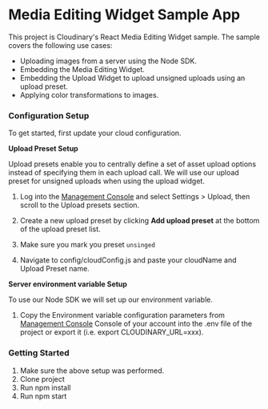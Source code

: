 # Media Editing Widget Sample App

This project is Cloudinary's React Media Editing Widget sample.
The sample covers the following use cases:

* Uploading images from a server using the Node SDK.
* Embedding the Media Editing Widget.
* Embedding the Upload Widget to upload unsigned uploads using an upload preset.
* Applying color transformations to images.

### Configuration Setup
To get started, first update your cloud configuration.

**Upload Preset Setup**

Upload presets enable you to centrally define a set of asset upload options
instead of specifying them in each upload call. We will use our upload preset
for unsigned uploads when using the upload widget.

1. Log into the [Management Console](https://cloudinary.com/console) and select Settings > Upload, then scroll 
to the Upload presets section.

2. Create a new upload preset by clicking **Add upload preset** at the bottom of the upload preset list.

3. Make sure you mark you preset `unsinged`

4. Navigate to config/cloudConfig.js and paste your cloudName and Upload Preset name.

**Server environment variable Setup**

To use our Node SDK we will set up our environment variable.

1. Copy the Environment variable configuration parameters 
from [Management Console](https://cloudinary.com/console) Console of your account 
into the .env file of the project or export it (i.e. export CLOUDINARY_URL=xxx).
 
### Getting Started

1. Make sure the above setup was performed.
2. Clone project
3. Run npm install
4. Run npm start 
